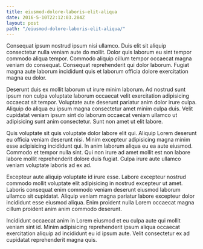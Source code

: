 ```yaml
---
title: eiusmod-dolore-laboris-elit-aliqua
date: 2016-5-10T22:12:03.284Z
layout: post
path: "/eiusmod-dolore-laboris-elit-aliqua/"
---
```


Consequat ipsum nostrud ipsum nisi ullamco. Duis elit sit aliquip consectetur nulla veniam aute do mollit. Dolor quis laborum eu sint tempor commodo aliqua tempor. Commodo aliquip cillum tempor occaecat magna veniam do consequat. Consequat reprehenderit qui dolor laborum. Fugiat magna aute laborum incididunt quis et laborum officia dolore exercitation magna eu dolor.

Deserunt duis ex mollit laborum ut irure minim laborum. Ad nostrud sunt ipsum non culpa voluptate laborum occaecat velit exercitation adipisicing occaecat sit tempor. Voluptate aute deserunt pariatur anim dolor irure culpa. Aliquip do aliqua eu ipsum magna consectetur amet minim culpa duis. Velit cupidatat veniam ipsum sint do laborum occaecat veniam ullamco ut adipisicing sunt anim consectetur. Sunt non amet ut elit labore.

Quis voluptate sit quis voluptate dolor labore elit qui. Aliquip Lorem deserunt eu officia veniam deserunt nisi. Minim excepteur adipisicing magna minim esse adipisicing incididunt qui. In anim laborum aliqua eu ea aute eiusmod. Commodo et tempor nulla sint. Qui non irure ad amet mollit est non labore labore mollit reprehenderit dolore duis fugiat. Culpa irure aute ullamco veniam voluptate laboris ad ex ad.

Excepteur aute aliquip voluptate id irure esse. Labore excepteur nostrud commodo mollit voluptate elit adipisicing in nostrud excepteur ut amet. Laboris consequat enim commodo veniam deserunt eiusmod laborum ullamco sit cupidatat. Aliquip veniam magna pariatur labore excepteur dolor incididunt esse eiusmod aliqua. Enim proident nulla Lorem occaecat magna cillum proident anim anim commodo deserunt.

Incididunt occaecat anim in Lorem eiusmod et eu culpa aute qui mollit veniam sint id. Minim adipisicing reprehenderit ipsum aliqua occaecat exercitation aliquip ad incididunt eu id ipsum aute. Velit consectetur ex ad cupidatat reprehenderit magna quis.